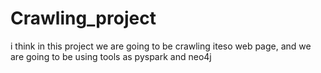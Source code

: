 # Crawling_project
i think in this project we are going to be crawling iteso web page, and we are going to be using tools as pyspark and neo4j
